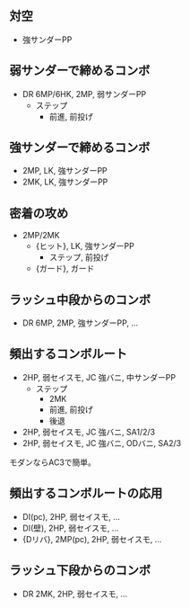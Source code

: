 ## 対空

- 強サンダーPP

## 弱サンダーで締めるコンボ

- DR 6MP/6HK, 2MP, 弱サンダーPP
  - ステップ
    - 前進, 前投げ

## 強サンダーで締めるコンボ

- 2MP, LK, 強サンダーPP
- 2MK, LK, 強サンダーPP

## 密着の攻め

- 2MP/2MK
  - {ヒット}, LK, 強サンダーPP
    - ステップ, 前投げ
  - {ガード}, ガード

## ラッシュ中段からのコンボ

- DR 6MP, 2MP, 強サンダーPP, ...

## 頻出するコンボルート

- 2HP, 弱セイスモ, JC 強バニ, 中サンダーPP
  - ステップ
    - 2MK
    - 前進, 前投げ
    - 後退
- 2HP, 弱セイスモ, JC 強バニ, SA1/2/3
- 2HP, 弱セイスモ, JC 強バニ, ODバニ, SA2/3

モダンならAC3で簡単。

## 頻出するコンボルートの応用

- DI(pc), 2HP, 弱セイスモ, ...
- DI(壁), 2HP, 弱セイスモ, ...
- {Dリバ}, 2MP(pc), 2HP, 弱セイスモ, ...

## ラッシュ下段からのコンボ

- DR 2MK, 2HP, 弱セイスモ, ...

